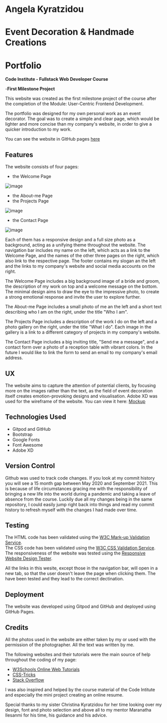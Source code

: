  # **Angela Kyratzidou**
 # **Event Decoration & Handmade Creations**
 # **Portfolio**


 **Code Institute - Fullstack Web Developer Course**

-**First Milestone Project**

This website was created as the first milestone project of the course after the completion of the Module: User-Centric Frontend Development.

The portfolio was designed for my own personal work as an event decorator.
The goal was to create a simple and clear page, which would be lighter and more concise than my company's website, in order to give a quicker introduction to my work.

You can see the website in GitHub pages [here](https://github.com/angela6gr/First-Milestone-Project)

## Features

The website consists of four pages:
- the Welcome Page

![image](https://user-images.githubusercontent.com/46530986/135752972-746944a6-dfa3-4ff4-970e-4302eab126f2.png)


- the About-me Page
- the Projects Page

![image](https://user-images.githubusercontent.com/46530986/135753257-2b5613cd-21e4-45c2-a1dd-90a31e82df33.png)


- the Contact Page

![image](https://user-images.githubusercontent.com/46530986/135753274-32c7bbc9-62a8-4c8c-a146-828006380b8f.png)



Each of them has a responsive design and a full size photo as a background, acting as a unifying theme throughout the website. 
The navigation bar includes my name on the left, which acts as a link to the Welcome Page, and the names of the other three pages on the right, which also link to the respective page.
The footer contains my slogan an the left and the links to my company's website and social media accounts on the right.

The Welcome Page includes a big background image of a bride and groom, the description of my work on top and a welcome message on the bottom.
The minimal design aims to draw the eye to the impressive photo, to create a strong emotional response and invite the user to explore further.

The About-me Page includes a small photo of me an the left and a short text describing who I am on the right, under the title "Who I am".

The Projects Page includes a description of the work I do on the left and a photo gallery on the right, under the title "What I do".
Each image in the gallery is a link to a different category of projects in my company's website.

The Contact Page includes a big inviting title, "Send me a message", and a contact form over a photo of a reception table with vibrant colors.
In the future I would like to link the form to send an email to my company's email address.


## UX

The website aims to capture the attention of potential clients, by focusing more on the images rather than the text, as the field of event decoration itself creates emotion-provoking designs and visualisation. 
Adobe XD was used for the wireframe of the website. You can view it here: [Mockup](https://xd.adobe.com/view/bf6598a4-f4f3-445b-5cd0-cc320a72cd5c-c954/)


## Technologies Used

- Gitpod and GitHub
- Bootstrap
- Google Fonts
- Font Awesome
- Adobe XD


## Version Control

Github was used to track code changes. If you look at my commit history you will see a 15 month gap between May 2020 and September 2021. This is because of life circumstances gracing me with the responsibility of bringing a new life into the world during a pandemic and taking a leave of absence from the course. Luckily due all my changes being in the same repository, I could easily jump right back into things and read my commit history to refresh myself with the changes I had made over time. 



## Testing

The HTML code has been validated using the [W3C Mark-up Validation Service](https://validator.w3.org/).  
The CSS code has been validated using the [W3C CSS Validation Service](https://jigsaw.w3.org/css-validator/).  
The responsiveness of the website was tested using the [Responsive Website Design Tester](https://responsivedesignchecker.com/).

All the links in this wesite, except those in the navigation bar, will open in a new tab, so that the user doesn't leave the page when clicking them. The have been tested and they lead to the correct dectination. 

## Deployment

The website was developed using Gitpod and GitHub and deployed using GitHub Pages.

## Credits

All the photos used in the website are either taken by my or used with the permission of the photographer.
All the text was written by me. 

The following websites and their tutorials were the main source of help throughout the coding of my page:
- [W3Schools Online Web Tutorials](https://www.w3schools.com/)
- [CSS-Tricks](https://css-tricks.com/)
- [Stack Overflow](https://stackoverflow.com/)

I was also inspired and helped by the course material of the Code Intitute and especially the mini project creating an online resume.

Special thanks to my sister Christina Kyratzidou for her time looking over my design, font and photo selection and above all to my mentor Maranatha Ilesanmi for his time, his guidance and his advice.










